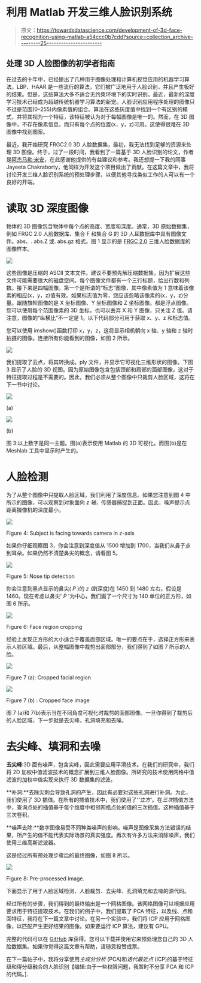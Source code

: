 # 利用 Matlab 开发三维人脸识别系统

> 原文：<https://towardsdatascience.com/development-of-3d-face-recognition-using-matlab-a54ccc0b7cdd?source=collection_archive---------25----------------------->

## 处理 3D 人脸图像的初学者指南

在过去的十年中，已经提出了几种用于图像处理和计算机视觉应用的机器学习算法。LBP、HAAR 是一些流行的算法，它们被广泛地用于人脸识别，并且产生极好的结果。但是，这些算法大多不适合无约束环境下的实时识别。最近，最新的深度学习技术已经成为超越传统机器学习算法的新宠。人脸识别应用程序处理的图像只不过是范围(0–255)内像素值的组合。算法在这些灰度值中找到一个有区别的模式，并将其视为一个特征，该特征被认为对于每幅图像是唯一的。然而，在 3D 图像中，不存在像素信息，而只有每个点的位置(x，y，z)可用。这使得很难在 3D 图像中找到图案。

最近，我开始研究 FRGC2.0 3D 人脸数据集，最初，我无法找到足够的资源来处理 3D 图像。终于，过了一段时间，我看到了一篇基于 3D 人脸识别的论文，作者是[阿杰马勒·米安](http://www.csse.uwa.edu.au/~ajmal)，在此感谢他提供的有益建议和参考。我还想提一下我的同事 Jayeeta Chakraborty，他同样为开发这个项目做出了贡献。在这篇文章中，我将讨论开发三维人脸识别系统的预处理步骤，以便其他寻找类似工作的人可以有一个良好的开端。

# **读取 3D 深度图像**

物体的 3D 图像包含物体中每个点的高度、宽度和深度。通常，3D 原始数据集，例如 FRGC 2.0 人脸数据库、集合 F 和集合 G 的 3D 人耳数据库中具有图像文件。abs、. abs.Z 或. abs.gz 格式。图 1 显示的是 [FRGC 2.0](https://www.nist.gov/programs-projects/face-recognition-grand-challenge-frgc) 三维人脸数据库的图像样本。

![](img/b48271e64f84f0f8389749f05a4682a9.png)

这些图像是压缩的 ASCII 文本文件。建议不要预先解压缩数据集，因为扩展这些文件可能需要很大的磁盘空间。每个图像文件都有一个三行标题，给出行数和列数。接下来是四幅图像。第一个是所谓的“标志”图像，其中像素值为 1 意味着该像素的相应(x，y，z)值有效。如果标志值为零，您应该忽略该像素的(x，y，z)分量。跟随旗帜图像的是 X 坐标图像、Y 坐标图像和 Z 坐标图像。都是浮点图像。您可以使用每个范围像素的 3D 坐标，也可以丢弃 X 和 Y 图像，只关注 Z 值。请注意，图像的“纵横比”不一定是 1。以下代码部分可用于获取 x、y、z 和标志值。

您可以使用 imshow()函数打印 x，y，z，这将显示相机朝向 x 轴、y 轴和 z 轴时拍摄的图像。连接所有你能看到的图像，如图 2 所示。

![](img/bf0001339f1b89a7090c5f7cdf629727.png)

我们提取了云点，将其转换成。ply 文件，并显示它可视化三维形状的图像。下图 3 显示了人脸的 3D 视图。因为原始图像包含包括颈部和肩部的面部图像，这对于特征提取过程是不需要的。因此，我们必须从整个图像中只裁剪人脸区域，这将在下一节中讨论。

![](img/03d697658c9abb4990e8f1520dcc2b47.png)

(a)

![](img/8489e22940cfe1dc326bd8ab7d41c620.png)

(b)

图 3:以上数字是同一主题。图(a)表示使用 Matlab 的 3D 可视化，而图(b)是在 Meshlab 工具中显示时产生的。

# 人脸检测

为了从整个图像中只提取人脸区域，我们利用了深度信息。如果您注意到图 4 中所示的图像，可以观察到对象面向 *z 轴*，传感器捕捉到正面。因此，噪声提示点距离摄像机的深度最小。

![](img/68daefda40d6303af6a6135130b83a41.png)

Figure 4: Subject is facing towards camera in z-axis

如果你仔细观察图 3，你会注意到深度值从 1500 增加到 1700，当我们从鼻子点到耳朵。如果仍然不清楚鼻尖的概念，请看图 5。

![](img/5207171961142074081b301ba115cda2.png)

Figure 5: Nose tip detection

你会注意到黑点显示的鼻尖( *P* )的 *z 值*(深度)在 1450 到 1480 左右，假设是 1460。现在考虑以鼻尖' *P* '为中心，我们画了一个尺寸为 140 单位的正方形，如图 6 所示。

![](img/5174db89a10cb331f124e2b18bb8ec96.png)

Figure 6: Face region cropping

经验上发现正方形的大小适合于覆盖面部区域。唯一的要点在于，选择正方形来表示人脸区域。最后，从整幅图像中裁剪出面部部分，我们得到了如图 7 所示的人脸。

![](img/73bbcf348fb2f949c3f65ca4638d1398.png)

Figure 7 (a): Cropped facial region

![](img/e5c7096050f9d49de4d5b1b9481648f2.png)

Figure 7 (b) : Cropped face image

图 7 (a)和 7(b)表示当在不同角度可视化时裁剪的面部图像。一旦你得到了裁剪后的人脸区域，下一步就是去尖峰，孔洞填充和去噪。

# 去尖峰、填洞和去噪

**去尖峰**:3D 面有噪声，包含尖峰，因此需要应用平滑技术。在我们的研究中，我们将 2D 加权中值滤波技术的概念扩展到三维人脸图像。所研究的技术使用网格中值滤波的加权中值实现来执行 3D 数据集的滤波。

**补洞:**去除尖刺会导致孔洞的产生，因此有必要对这些孔洞进行补洞。为此，我们使用了 3D 插值。在所有的插值技术中，我们使用了'*'立方'*。在*三次*插值方法中，查询点处的插值基于每个维度中相邻网格点处的值的三次插值。这种插值基于三次卷积。

**噪声去除:**数字图像易受不同种类噪声的影响。噪声是图像采集方法错误的结果，所产生的值不能代表实际场景的真实强度。再次有许多方法来消除噪声，我们使用三维高斯滤波器。

这是经过所有预处理步骤后的最终图像，如图 8 所示。

![](img/1d870df3a80ace04b0e9605525561ba9.png)

Figure 8: Pre-processed image.

下面显示了用于人脸区域检测、人脸裁剪、去尖峰、孔洞填充和去噪的源代码。

经过所有的步骤，我们得到的最终输出是一个网格图像。该网格图像可以根据应用要求用于特征提取技术。在我们的例子中，我们提取了 PCA 特征，以及线、点和面特征，我将在下一篇文章中讨论。在另一个实验中，我们将 ICP 应用于网格图像，以匹配产生更好结果的图像。如果要运行 ICP 算法，建议有 GPU。

完整的代码可以在 [GitHub](https://github.com/gautamkumarjaiswal/3DFaceRecognition) 库获得。您可以下载并使用它来预处理您自己的 3D 人脸数据集。如果你觉得这篇文章有帮助，请随意投赞成票。

在下一篇帖子中，我将分享使用*主成分分析* (PCA)和*迭代最近点* (ICP)的基于特征级和得分级融合的人脸识别【编辑:由于一些权限问题，我暂时不分享 PCA 和 ICP 的代码。].